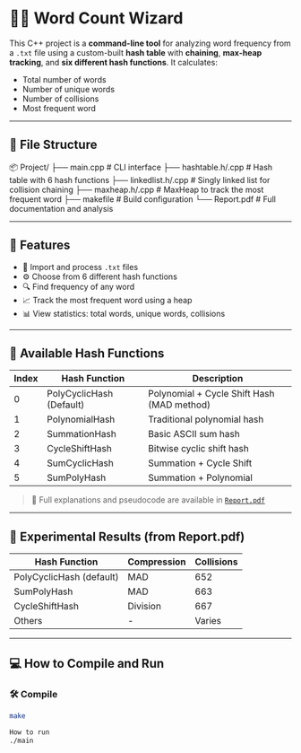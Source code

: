 # 🧙‍♂️ Word Count Wizard

This C++ project is a **command-line tool** for analyzing word frequency from a `.txt` file using a custom-built **hash table** with **chaining**, **max-heap tracking**, and **six different hash functions**. It calculates:

- Total number of words
- Number of unique words
- Number of collisions
- Most frequent word

---

## 📁 File Structure

📦 Project/ ├── main.cpp # CLI interface ├── hashtable.h/.cpp # Hash table with 6 hash functions ├── linkedlist.h/.cpp # Singly linked list for collision chaining ├── maxheap.h/.cpp # MaxHeap to track the most frequent word ├── makefile # Build configuration └── Report.pdf # Full documentation and analysis


---

## 🚀 Features

- 📂 Import and process `.txt` files
- ⚙️ Choose from 6 different hash functions
- 🔍 Find frequency of any word
- 📈 Track the most frequent word using a heap
- 📊 View statistics: total words, unique words, collisions

---

## 🔢 Available Hash Functions

| Index | Hash Function                     | Description                               |
|-------|-----------------------------------|-------------------------------------------|
| 0     | PolyCyclicHash (Default)          | Polynomial + Cycle Shift Hash (MAD method)|
| 1     | PolynomialHash                    | Traditional polynomial hash               |
| 2     | SummationHash                     | Basic ASCII sum hash                      |
| 3     | CycleShiftHash                    | Bitwise cyclic shift hash                 |
| 4     | SumCyclicHash                     | Summation + Cycle Shift                   |
| 5     | SumPolyHash                       | Summation + Polynomial                    |

> 📘 Full explanations and pseudocode are available in [`Report.pdf`](./Report.pdf)

---

## 🧪 Experimental Results (from Report.pdf)

| Hash Function                 | Compression | Collisions |
|------------------------------|-------------|------------|
| PolyCyclicHash (default)     | MAD         | 652        |
| SumPolyHash                  | MAD         | 663        |
| CycleShiftHash               | Division    | 667        |
| Others                       | -           | Varies     |

---

## 💻 How to Compile and Run

### 🛠️ Compile

```bash
make

How to run
./main
